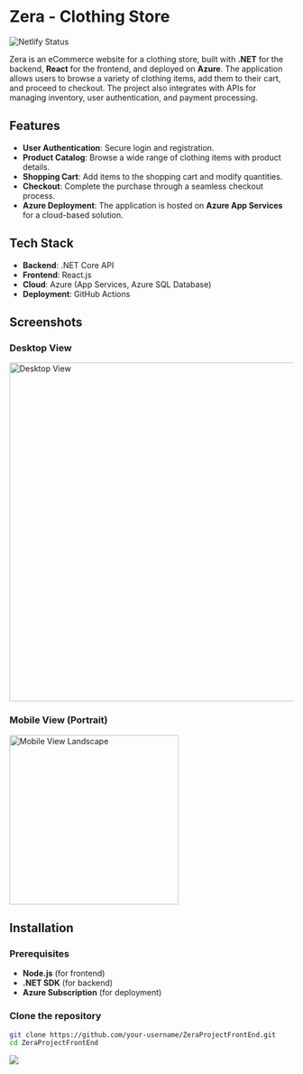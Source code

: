 # Zera - Clothing Store

![Netlify Status](https://img.shields.io/badge/Netlify-00C7B7?style=for-the-badge&logo=netlify&logoColor=white)

Zera is an eCommerce website for a clothing store, built with **.NET** for the backend, **React** for the frontend, and deployed on **Azure**. The application allows users to browse a variety of clothing items, add them to their cart, and proceed to checkout. The project also integrates with APIs for managing inventory, user authentication, and payment processing.

## Features

- **User Authentication**: Secure login and registration.
- **Product Catalog**: Browse a wide range of clothing items with product details.
- **Shopping Cart**: Add items to the shopping cart and modify quantities.
- **Checkout**: Complete the purchase through a seamless checkout process.
- **Azure Deployment**: The application is hosted on **Azure App Services** for a cloud-based solution.

## Tech Stack

- **Backend**: .NET Core API
- **Frontend**: React.js
- **Cloud**: Azure (App Services, Azure SQL Database)
- **Deployment**: GitHub Actions

## Screenshots

### Desktop View

<img src="https://github.com/user-attachments/assets/a67b5c8d-a7a6-4638-9b1d-670cefad2f69" alt="Desktop View" width="600"/>

### Mobile View (Portrait)

<img src="https://github.com/user-attachments/assets/fccfed7c-b56a-44e2-a31c-4af9cb5a8978" alt="Mobile View Landscape" width="300"/>
  
## Installation

### Prerequisites

- **Node.js** (for frontend)
- **.NET SDK** (for backend)
- **Azure Subscription** (for deployment)
  
### Clone the repository

```bash
git clone https://github.com/your-username/ZeraProjectFrontEnd.git
cd ZeraProjectFrontEnd
```
![](http://ForTheBadge.com/images/badges/built-with-love.svg)

